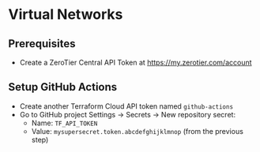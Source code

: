 # Virtual Networks

## Prerequisites

- Create a ZeroTier Central API Token at <https://my.zerotier.com/account>

## Setup GitHub Actions

- Create another Terraform Cloud API token named `github-actions`
- Go to GitHub project Settings -> Secrets -> New repository secret:
  - Name: `TF_API_TOKEN`
  - Value: `mysupersecret.token.abcdefghijklmnop` (from the previous step)
